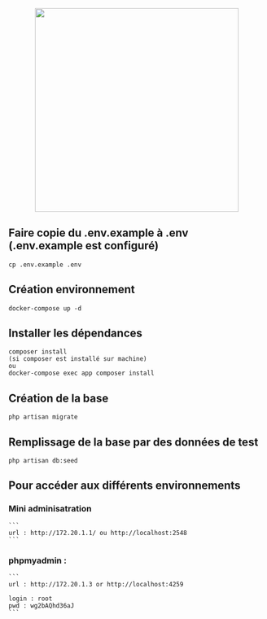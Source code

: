 <p align="center"><a href="https://laravel.com" target="_blank"><img src="https://raw.githubusercontent.com/laravel/art/master/logo-lockup/5%20SVG/2%20CMYK/1%20Full%20Color/laravel-logolockup-cmyk-red.svg" width="400"></a></p>

## Faire copie du .env.example à .env (.env.example est configuré)
   ```
   cp .env.example .env
   ```
   
## Création environnement
   ```
   docker-compose up -d
   ```

## Installer les dépendances
   ```
   composer install 
   (si composer est installé sur machine)
   ou
   docker-compose exec app composer install
   ```

## Création de la base

   ```
   php artisan migrate
   ```

## Remplissage de la base par des données de test

   ```
   php artisan db:seed
   ```

## Pour accéder aux différents environnements

### Mini adminisatration
    ```  
    url : http://172.20.1.1/ ou http://localhost:2548
    ```
###  phpmyadmin :
    ```  
    url : http://172.20.1.3 or http://localhost:4259
   
    login : root
    pwd : wg2bAQhd36aJ
    ```
